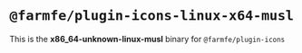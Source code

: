 # `@farmfe/plugin-icons-linux-x64-musl`

This is the **x86_64-unknown-linux-musl** binary for `@farmfe/plugin-icons`
